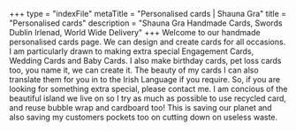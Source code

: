 +++
type = "indexFile"
metaTitle = "Personalised cards | Shauna Gra"
title = "Personalised cards"
description = "Shauna Gra Handmade Cards, Swords Dublin Irlenad, World Wide Delivery"
+++
Welcome to our handmade personalised cards page.  We can design and create cards for all occasions.  I am particularly drawn to making extra special Engagement Cards, Wedding Cards and Baby Cards.  I also make birthday cards, pet loss cards too, you name it, we can create it.  The beauty of my cards I can also translate them for you in to the Irish Language if you require.  So, if you are looking for something extra special, please contact me.  I am concious of the beautiful island we live on so I try as much as possible to use recycled card, and reuse bubble wrap and cardboard too!  This is saving our planet and also saving my customers pockets too on cutting down on useless waste.